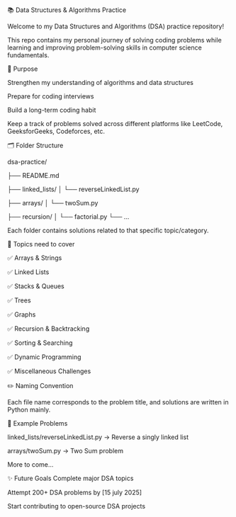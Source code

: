 📚 Data Structures & Algorithms Practice

Welcome to my Data Structures and Algorithms (DSA) practice repository!

This repo contains my personal journey of solving coding problems while learning and improving problem-solving skills in computer science fundamentals.

🚀 Purpose

Strengthen my understanding of algorithms and data structures

Prepare for coding interviews

Build a long-term coding habit

Keep a track of problems solved across different platforms like LeetCode, GeeksforGeeks, Codeforces, etc.

🗂️ Folder Structure

dsa-practice/

├── README.md

├── linked_lists/
│   └── reverseLinkedList.py

├── arrays/
│   └── twoSum.py

├── recursion/
│   └── factorial.py
└── ...

Each folder contains solutions related to that specific topic/category.

📌 Topics need to cover

✅ Arrays & Strings

✅ Linked Lists

✅ Stacks & Queues

✅ Trees

✅ Graphs

✅ Recursion & Backtracking

✅ Sorting & Searching

✅ Dynamic Programming

✅ Miscellaneous Challenges

✏️ Naming Convention

Each file name corresponds to the problem title, and solutions are written in Python mainly.

🧩 Example Problems

linked_lists/reverseLinkedList.py → Reverse a singly linked list

arrays/twoSum.py → Two Sum problem

More to come...

✨ Future Goals
Complete major DSA topics

Attempt 200+ DSA problems by [15 july 2025]

Start contributing to open-source DSA projects

